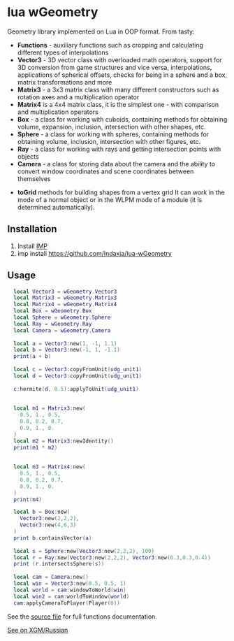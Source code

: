 # lua wGeometry
Geometry library implemented on Lua in OOP format.
From tasty:

- **Functions** - auxiliary functions such as cropping and calculating different types of interpolations
- **Vector3** - 3D vector class with overloaded math operators, support for 3D conversion from game structures and vice versa, interpolations, applications of spherical offsets, checks for being in a sphere and a box, matrix transformations and more
- **Matrix3** - a 3x3 matrix class with many different constructors such as rotation axes and a multiplication operator
- **Matrix4** is a 4x4 matrix class, it is the simplest one - with comparison and multiplication operators
- **Box** - a class for working with cuboids, containing methods for obtaining volume, expansion, inclusion, intersection with other shapes, etc.
- **Sphere** - a class for working with spheres, containing methods for obtaining volume, inclusion, intersection with other figures, etc.
- **Ray** - a class for working with rays and getting intersection points with objects
- **Camera** - a class for storing data about the camera and the ability to convert window coordinates and scene coordinates between themselves

+ **toGrid** methods for building shapes from a vertex grid
It can work in the mode of a normal object or in the WLPM mode of a module (it is determined automatically).

## Installation

1. Install [IMP](https://github.com/Indaxia/imp)
2. imp install https://github.com/Indaxia/lua-wGeometry

## Usage

```lua
  local Vector3 = wGeometry.Vector3
  local Matrix3 = wGeometry.Matrix3
  local Matrix4 = wGeometry.Matrix4
  local Box = wGeometry.Box 
  local Sphere = wGeometry.Sphere 
  local Ray = wGeometry.Ray
  local Camera = wGeometry.Camera
  
  local a = Vector3:new(1, -1, 1.1)
  local b = Vector3:new(-1, 1, -1.1)
  print(a + b)
  
  local c = Vector3:copyFromUnit(udg_unit1)
  local d = Vector3:copyFromUnit(udg_unit1)
  
  c:hermite(d, 0.5):applyToUnit(udg_unit1)
  
  
  local m1 = Matrix3:new(
    0.5, 1., 0.5, 
    0.8, 0.2, 0.7, 
    0.9, 1., 0.
  )
  local m2 = Matrix3:newIdentity()
  print(m1 * m2)
  
  
  local m3 = Matrix4:new(
    0.5, 1., 0.5, 
    0.8, 0.2, 0.7, 
    0.9, 1., 0.
  )
  print(m4)

  local b = Box:new(
    Vector3:new(2,2,2),
    Vector3:new(4,6,3)
  )
  print b.containsVector(a)
  
  local s = Sphere:new(Vector3:new(2,2,2), 100)
  local r = Ray:new(Vector3:new(2,2,2), Vector3:new(0.3,0.3,0.4))
  print (r.intersectsSphere(s))
  
  local cam = Camera:new()
  local win = Vector3:new(0.5, 0.5, 1)
  local world = cam:windowToWorld(win)
  local win2 = cam:worldToWindow(world)
  cam:applyCameraToPlayer(Player(0))
```

See the [source file](/src/wGeometry.lua) for full functions documentation.

[See on XGM/Russian](https://xgm.guru/p/wc3/lua-wgeometry)
